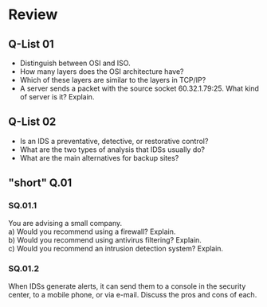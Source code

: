 
# Review 

## Q-List 01

- Distinguish between OSI and ISO.
- How many layers does the OSI architecture have?
- Which of these layers are similar to the layers in TCP/IP?
- A server sends a packet with the source socket 60.32.1.79:25. What kind of server is it? Explain.


## Q-List 02

- Is an IDS a preventative, detective, or restorative control?
- What are the two types of analysis that IDSs usually do?
- What are the main alternatives for backup sites?

## "short" Q.01

### SQ.01.1
You are advising a small company.   
a) Would you recommend using a firewall? Explain.  
b) Would you recommend using antivirus filtering? Explain.  
c) Would you recommend an intrusion detection system? Explain.  

### SQ.01.2  
When IDSs generate alerts, it can send them to a console in the security center, to a mobile phone, or via e-mail. Discuss the pros and cons of each.  



